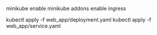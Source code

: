 minikube enable
minikube addons enable ingress

kubectl apply -f web_app/deployment.yaml
kubectl apply -f web_app/service.yaml
